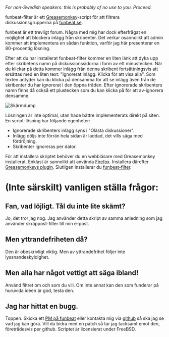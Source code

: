 *For non-Swedish speakers: this is probably of no use to you. Proceed.*

funbeat-filter är ett [Greasemonkey](https://addons.mozilla.org/firefox/addon/748)-script för att filtrera diskussionsgrupperna på [funbeat.se](http://www.funbeat.se).

funbeat är ett trevligt forum. Några med mig har dock efterfrågat en möjlighet att blockera inlägg från skribenter. Det verkar osannolikt att admin kommer att implementera en sådan funktion, varför jag här presenterar en 80-procentig lösning.

Efter att du har installerat funbeat-filter kommer en liten länk att dyka upp efter skribetens namn på diskussionssidorna i form av ett minustecken. När du klickar på detta kommer inlägg från denna skribent fortsättningsvis att ersättas med en liten text: "Ignorerat inlägg. Klicka för att visa alla". Som texten antyder kan du klicka på densamma för att se inlägg även från de skribenter du har ignorerat i den öppna tråden. Efter ignorerade skribenters namn finns då också ett plustecken som du kan klicka på för att av-ignorera densamme.

![Skärmdump](http://i.imgur.com/skDKa.png)

Lösningen är inte optimal, utan hade bättre implementerats direkt på siten. En script-lösning har följande egenheter:

  * Ignorerade skribenters inlägg syns i "Olästa diskussioner".
  * Inlägg döljs inte förrän hela sidan är laddad, det vills säga med fördröjning.
  * Skribenter ignoreras per dator.

För att installera skriptet behöver du en webbläsare med Greasemonkey installerat. Enklast är sannolikt att använda [Firefox](http://www.mozilla.com/en-US/firefox/firefox.html). Installera därefter [Greasemonkeys plugin](https://addons.mozilla.org/firefox/addon/748). Slutligen installerar du [funbeat-filter](http://www.k2h.se/funbeatfilter.user.js).

# (Inte särskilt) vanligen ställa frågor:

## Fan, vad löjligt. Tål du inte lite skämt?

Jo, det tror jag nog. Jag använder detta skript av samma anledning som jag använder skräppost-filter till min e-post. 

## Men yttrandefriheten då?

Den är obeskrivligt viktig. Men av yttrandefrihet följer inte lyssnandeskyldighet. 

## Men alla har något vettigt att säga ibland!

Använd filtret om och som du vill. Om inte annat kan den som funderar på huruvida idéen är god, testa den.

## Jag har hittat en bugg.

Toppen. Skicka ett [PM på funbeat](http://www.funbeat.se/person/overview.aspx?PersonID=116117) eller kontakta mig via [github](http://www.github.com/halhen/funbeat-filter) så ska jag se vad jag kan göra. Vill du bidra med en patch så tar jag tacksamt emot den, företrädesvis per github. Scriptet är licensierat under FreeBSD.

